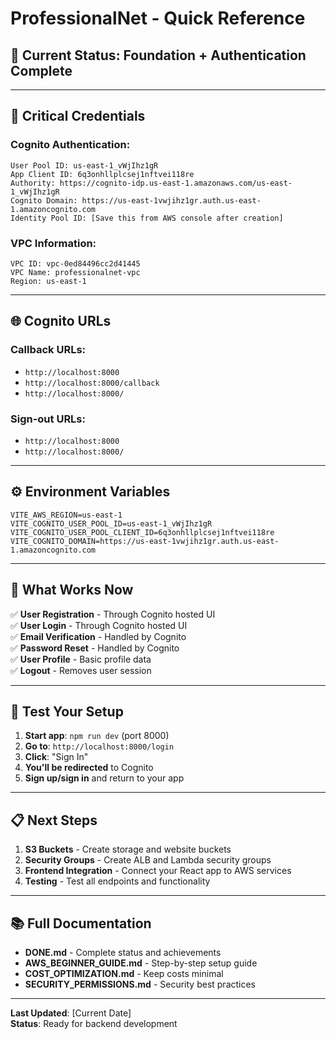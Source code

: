 # ProfessionalNet - Quick Reference

## 🚀 **Current Status: Foundation + Authentication Complete**

---

## 🔑 **Critical Credentials**

### **Cognito Authentication:**
```
User Pool ID: us-east-1_vWjIhz1gR
App Client ID: 6q3onhllplcsej1nftvei118re
Authority: https://cognito-idp.us-east-1.amazonaws.com/us-east-1_vWjIhz1gR
Cognito Domain: https://us-east-1vwjihz1gr.auth.us-east-1.amazoncognito.com
Identity Pool ID: [Save this from AWS console after creation]
```

### **VPC Information:**
```
VPC ID: vpc-0ed84496cc2d41445
VPC Name: professionalnet-vpc
Region: us-east-1
```

---

## 🌐 **Cognito URLs**

### **Callback URLs:**
- `http://localhost:8000`
- `http://localhost:8000/callback`
- `http://localhost:8000/`

### **Sign-out URLs:**
- `http://localhost:8000`
- `http://localhost:8000/`

---

## ⚙️ **Environment Variables**

```env
VITE_AWS_REGION=us-east-1
VITE_COGNITO_USER_POOL_ID=us-east-1_vWjIhz1gR
VITE_COGNITO_USER_POOL_CLIENT_ID=6q3onhllplcsej1nftvei118re
VITE_COGNITO_DOMAIN=https://us-east-1vwjihz1gr.auth.us-east-1.amazoncognito.com
```

---

## 🎯 **What Works Now**

✅ **User Registration** - Through Cognito hosted UI  
✅ **User Login** - Through Cognito hosted UI  
✅ **Email Verification** - Handled by Cognito  
✅ **Password Reset** - Handled by Cognito  
✅ **User Profile** - Basic profile data  
✅ **Logout** - Removes user session  

---

## 🧪 **Test Your Setup**

1. **Start app**: `npm run dev` (port 8000)
2. **Go to**: `http://localhost:8000/login`
3. **Click**: "Sign In"
4. **You'll be redirected** to Cognito
5. **Sign up/sign in** and return to your app

---

## 📋 **Next Steps**

1. **S3 Buckets** - Create storage and website buckets
2. **Security Groups** - Create ALB and Lambda security groups
3. **Frontend Integration** - Connect your React app to AWS services
4. **Testing** - Test all endpoints and functionality

---

## 📚 **Full Documentation**

- **DONE.md** - Complete status and achievements
- **AWS_BEGINNER_GUIDE.md** - Step-by-step setup guide
- **COST_OPTIMIZATION.md** - Keep costs minimal
- **SECURITY_PERMISSIONS.md** - Security best practices

---

**Last Updated**: [Current Date]  
**Status**: Ready for backend development 